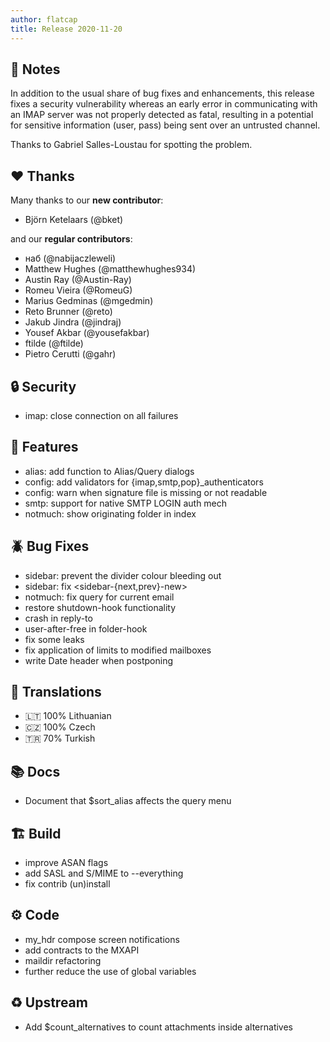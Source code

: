 ```yaml
---
author: flatcap
title: Release 2020-11-20
---
```


## :book: Notes

In addition to the usual share of bug fixes and enhancements, this release
fixes a security vulnerability whereas an early error in communicating with
an IMAP server was not properly detected as fatal, resulting in a potential
for sensitive information (user, pass) being sent over an untrusted channel.

Thanks to Gabriel Salles-Loustau for spotting the problem.

## :heart: Thanks

Many thanks to our **new contributor**:

- Björn Ketelaars (@bket)

and our **regular contributors**:

- наб (@nabijaczleweli)
- Matthew Hughes (@matthewhughes934)
- Austin Ray (@Austin-Ray)
- Romeu Vieira (@RomeuG)
- Marius Gedminas (@mgedmin)
- Reto Brunner (@reto)
- Jakub Jindra (@jindraj)
- Yousef Akbar (@yousefakbar)
- ftilde (@ftilde)
- Pietro Cerutti (@gahr)

## :lock: Security

- imap: close connection on all failures

## :gift: Features

- alias: add <limit> function to Alias/Query dialogs
- config: add validators for {imap,smtp,pop}_authenticators
- config: warn when signature file is missing or not readable
- smtp: support for native SMTP LOGIN auth mech
- notmuch: show originating folder in index

## :beetle: Bug Fixes

- sidebar: prevent the divider colour bleeding out
- sidebar: fix <sidebar-{next,prev}-new>
- notmuch: fix <entire-thread> query for current email
- restore shutdown-hook functionality
- crash in reply-to
- user-after-free in folder-hook
- fix some leaks
- fix application of limits to modified mailboxes
- write Date header when postponing

## :black_flag: Translations

- :lithuania: 100% Lithuanian
- :czech_republic: 100% Czech
- :tr: 70% Turkish

## :books: Docs

- Document that $sort_alias affects the query menu 

## :building_construction: Build

- improve ASAN flags 
- add SASL and S/MIME to --everything
- fix contrib (un)install

## :gear: Code

- my_hdr compose screen notifications
- add contracts to the MXAPI
- maildir refactoring
- further reduce the use of global variables

## :recycle: Upstream

- Add $count_alternatives to count attachments inside alternatives
